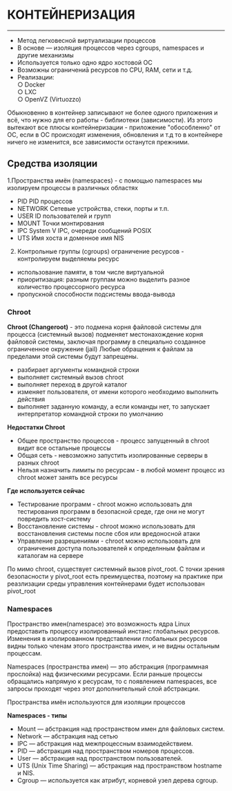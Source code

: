 # КОНТЕЙНЕРИЗАЦИЯ
_ _ _
- Метод легковесной виртуализации процессов
- В основе — изоляция процессов через cgroups, namespaces и другие механизмы
- Используется только одно ядро хостовой ОС
- Возможны ограничениā ресурсов по CPU, RAM, сети и т.д.
- Реализации:    
○ Docker    
○ LXC    
○ OpenVZ (Virtuozzo)    
    

Обыкновенно в контейнер записывают не более одного приложения и всё, что нужно для его  работы - библиотеки (зависимости). Из этого вытекают все плюсы контейнеризации - приложение "обособленно" от ОС, если в ОС происходят изменения, обновления и т.д то в контейнере ничего не изменится, все зависимости останутся прежними.

## Средства изоляции
1.Пространства имён (namespaces) - с помощью namespaces мы изолируем процессы в различных областях
- PID PID процессов
- NETWORK Сетевые устройства, стеки, порты и т.п.
- USER ID пользователей и групп
- MOUNT Точки монтирования
- IPC System V IPC, очереди сообщений POSIX
- UTS Имя хоста и доменное имя NIS
2. Контрольные группы (cgroups) ограничение ресурсов - контролируем выделяемы ресурс
- использование памяти, в том числе виртуальной
- приоритизация: разным группам можно выделить разное количество процессорного ресурса
- пропускной способности подсистемы ввода-вывода

### Chroot
 __Chroot (Changeroot)__ - это подмена корня файловой системы для процесса (системный вызов) подменяет местонахождение корня файловой системы, заключая программу в специально созданное ограниченное окружение (jail) Любые обращения к файлам за пределами этой системы будут запрещены.
    
- разбирает аргументы командной строки
- выполняет системный вызов chroot
- выполняет переход в другой каталог
- изменяет пользователя, от имени которого необходимо выполнить действия
- выполняет заданную команду, а если команды нет, то запускает интерпретатор командной строки по умолчанию

__Недостатки Chroot__
- Общее пространство процессов - процесс запущенный в chroot видит все остальные процессы
- Общая сеть - невозможно запустить изолированные серверы в разных chroot
- Нельзя назначить лимиты по ресурсам - в любой момент процесс из chroot может занять все ресурсы

__Где используется сейчас__
- Тестирование программ - chroot можно использовать для тестирования программ в безопасной среде, где они не могут повредить хост-систему
- Восстановление системы - chroot можно использовать для восстановления системы после сбоя или вредоносной атаки
- Управление разрешениями - сhroot можно использовать для ограничения доступа пользователей к определнным файлам и каталогам на сервере



По мимо chroot, существует системный вызов pivot_root. С точки зрения безопасности у pivot_root есть преимущества, поэтому на практике при реазлизации среды управления контейнерами будет
использован pivot_root

### Namespaces
Пространство имен(namespace) это возможность ядра Linux предоставить процессу изолированный инстанс глобальных ресурсов. Изменения в изолированном представлении глобальных ресурсов видны только членам этого пространства имен, и не видны остальным процессам.      


Namespaces (пространства имен) — это абстракция (программная прослойка) над физическими ресурсами. Если раньше процессы обращались напрямую к ресурсам, то с появлением namespaces, все запросы проходят через этот дополнительный слой абстракции.       


Пространства имён используются для изоляции процессов     


__Namespaces - типы__
- Mount — абстракция над пространством имен для файловых систем.
- Network — абстракция над сетью
- IPC — абстракция над межпроцессным взаимодействием.
- PID — абстракция над пространством номеров процессов.
- User — абстракция над пространством пользователей.
- UTS (Unix Time Sharing) — абстракция над пространством hostname и NIS.
- Cgroup — используется как атрибут, корневой узел дерева cgroup.

